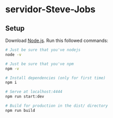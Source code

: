 
# servidor-Steve-Jobs

## Setup
Download [Node.js](https://nodejs.org/en/download/).
Run this followed commands:

``` bash
# Just be sure that you've nodejs
node -v

# Just be sure that you've npm
npm -v

# Install dependencies (only for first time)
npm i

# Serve at localhost:4444
npm run start:dev

# Build for production in the dist/ directory
npm run build
```
